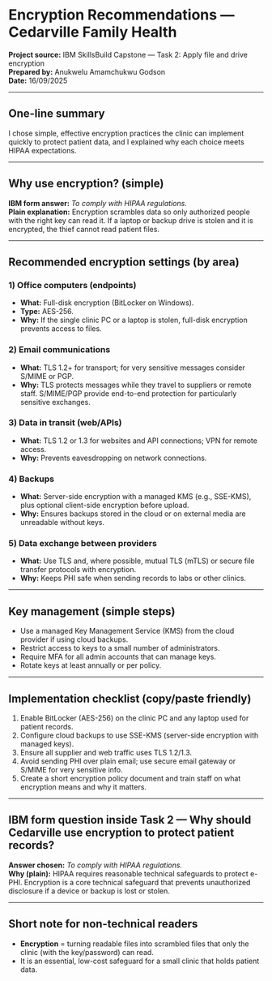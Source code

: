 # Encryption Recommendations — Cedarville Family Health

**Project source:** IBM SkillsBuild Capstone — Task 2: Apply file and drive encryption  
**Prepared by:** Anukwelu Amamchukwu Godson  
**Date:**  16/09/2025  

---

## One-line summary
I chose simple, effective encryption practices the clinic can implement quickly to protect patient data, and I explained why each choice meets HIPAA expectations.

---

## Why use encryption? (simple)
**IBM form answer:** *To comply with HIPAA regulations.*  
**Plain explanation:** Encryption scrambles data so only authorized people with the right key can read it. If a laptop or backup drive is stolen and it is encrypted, the thief cannot read patient files.

---

## Recommended encryption settings (by area)

### 1) Office computers (endpoints)
- **What:** Full-disk encryption (BitLocker on Windows).  
- **Type:** AES-256.  
- **Why:** If the single clinic PC or a laptop is stolen, full-disk encryption prevents access to files.

### 2) Email communications
- **What:** TLS 1.2+ for transport; for very sensitive messages consider S/MIME or PGP.  
- **Why:** TLS protects messages while they travel to suppliers or remote staff. S/MIME/PGP provide end-to-end protection for particularly sensitive exchanges.

### 3) Data in transit (web/APIs)
- **What:** TLS 1.2 or 1.3 for websites and API connections; VPN for remote access.  
- **Why:** Prevents eavesdropping on network connections.

### 4) Backups
- **What:** Server-side encryption with a managed KMS (e.g., SSE-KMS), plus optional client-side encryption before upload.  
- **Why:** Ensures backups stored in the cloud or on external media are unreadable without keys.

### 5) Data exchange between providers
- **What:** Use TLS and, where possible, mutual TLS (mTLS) or secure file transfer protocols with encryption.  
- **Why:** Keeps PHI safe when sending records to labs or other clinics.

---

## Key management (simple steps)
- Use a managed Key Management Service (KMS) from the cloud provider if using cloud backups.  
- Restrict access to keys to a small number of administrators.  
- Require MFA for all admin accounts that can manage keys.  
- Rotate keys at least annually or per policy.

---

## Implementation checklist (copy/paste friendly)
1. Enable BitLocker (AES-256) on the clinic PC and any laptop used for patient records.  
2. Configure cloud backups to use SSE-KMS (server-side encryption with managed keys).  
3. Ensure all supplier and web traffic uses TLS 1.2/1.3.  
4. Avoid sending PHI over plain email; use secure email gateway or S/MIME for very sensitive info.  
5. Create a short encryption policy document and train staff on what encryption means and why it matters.

---

## IBM form question inside Task 2 — Why should Cedarville use encryption to protect patient records?
**Answer chosen:** *To comply with HIPAA regulations.*  
**Why (plain):** HIPAA requires reasonable technical safeguards to protect e-PHI. Encryption is a core technical safeguard that prevents unauthorized disclosure if a device or backup is lost or stolen.

---

## Short note for non-technical readers
- **Encryption** = turning readable files into scrambled files that only the clinic (with the key/password) can read.  
- It is an essential, low-cost safeguard for a small clinic that holds patient data.
